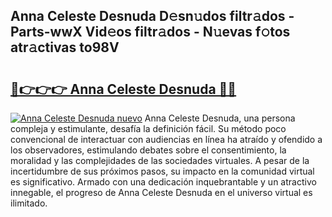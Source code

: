 ## Anna Celeste Desnuda D𝚎sn𝚞dos filtr𝚊dos - Parts-wwX Vid𝚎os filtr𝚊dos - N𝚞evas f𝚘tos atr𝚊ctivas to98V

# <h2><a href="http://mb2sio.tromn.icu/?c=Anna+Celeste+Desnuda">🔗👉👉👉 Anna Celeste Desnuda 🔗🔗</a></h2>

[![Anna Celeste Desnuda nuevo](https://i.imgur.com/pEAQMta.gif)](http://mb2sio.tromn.icu/?c=Anna+Celeste+Desnuda)
Anna Celeste Desnuda, una persona compleja y estimulante, desafía la definición fácil. Su método poco convencional de interactuar con audiencias en línea ha atraído y ofendido a los observadores, estimulando debates sobre el consentimiento, la moralidad y las complejidades de las sociedades virtuales. A pesar de la incertidumbre de sus próximos pasos, su impacto en la comunidad virtual es significativo. Armado con una dedicación inquebrantable y un atractivo innegable, el progreso de Anna Celeste Desnuda en el universo virtual es ilimitado.
